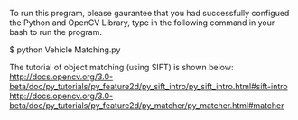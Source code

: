 To run this program, please gaurantee that you had successfully configued the Python and OpenCV Library, type in the following command in your bash to run the program.  
  
$ python Vehicle Matching.py  

The tutorial of object matching (using SIFT) is shown below:  
http://docs.opencv.org/3.0-beta/doc/py_tutorials/py_feature2d/py_sift_intro/py_sift_intro.html#sift-intro  
http://docs.opencv.org/3.0-beta/doc/py_tutorials/py_feature2d/py_matcher/py_matcher.html#matcher  
